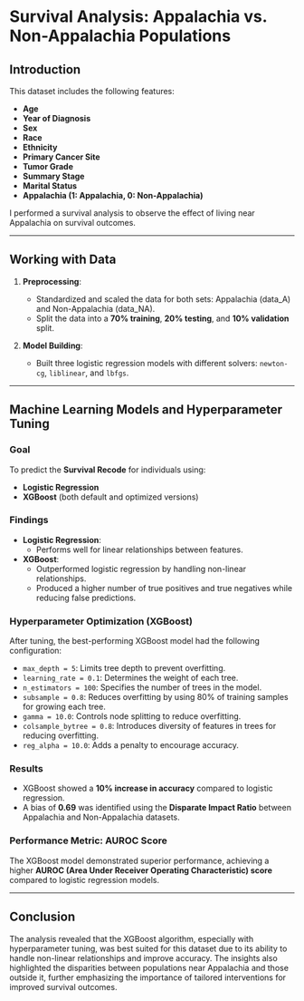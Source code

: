 # Survival Analysis: Appalachia vs. Non-Appalachia Populations

## Introduction
This dataset includes the following features:  
- **Age**  
- **Year of Diagnosis**  
- **Sex**  
- **Race**  
- **Ethnicity**  
- **Primary Cancer Site**  
- **Tumor Grade**  
- **Summary Stage**  
- **Marital Status**  
- **Appalachia (1: Appalachia, 0: Non-Appalachia)**  

I performed a survival analysis to observe the effect of living near Appalachia on survival outcomes.

---

## Working with Data
1. **Preprocessing**:
   - Standardized and scaled the data for both sets: Appalachia (data_A) and Non-Appalachia (data_NA).  
   - Split the data into a **70% training**, **20% testing**, and **10% validation** split.

2. **Model Building**:
   - Built three logistic regression models with different solvers: `newton-cg`, `liblinear`, and `lbfgs`.

---

## Machine Learning Models and Hyperparameter Tuning

### Goal
To predict the **Survival Recode** for individuals using:
- **Logistic Regression**  
- **XGBoost** (both default and optimized versions)

### Findings
- **Logistic Regression**:
  - Performs well for linear relationships between features.
- **XGBoost**:
  - Outperformed logistic regression by handling non-linear relationships.
  - Produced a higher number of true positives and true negatives while reducing false predictions.

### Hyperparameter Optimization (XGBoost)
After tuning, the best-performing XGBoost model had the following configuration:
- `max_depth = 5`: Limits tree depth to prevent overfitting.  
- `learning_rate = 0.1`: Determines the weight of each tree.  
- `n_estimators = 100`: Specifies the number of trees in the model.  
- `subsample = 0.8`: Reduces overfitting by using 80% of training samples for growing each tree.  
- `gamma = 10.0`: Controls node splitting to reduce overfitting.  
- `colsample_bytree = 0.8`: Introduces diversity of features in trees for reducing overfitting.  
- `reg_alpha = 10.0`: Adds a penalty to encourage accuracy.  

### Results
- XGBoost showed a **10% increase in accuracy** compared to logistic regression.
- A bias of **0.69** was identified using the **Disparate Impact Ratio** between Appalachia and Non-Appalachia datasets.

### Performance Metric: AUROC Score
The XGBoost model demonstrated superior performance, achieving a higher **AUROC (Area Under Receiver Operating Characteristic) score** compared to logistic regression models.

---

## Conclusion
The analysis revealed that the XGBoost algorithm, especially with hyperparameter tuning, was best suited for this dataset due to its ability to handle non-linear relationships and improve accuracy. The insights also highlighted the disparities between populations near Appalachia and those outside it, further emphasizing the importance of tailored interventions for improved survival outcomes.
